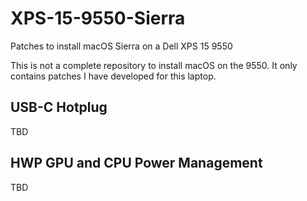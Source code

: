 # XPS-15-9550-Sierra
Patches to install macOS Sierra on a Dell XPS 15 9550

This is not a complete repository to install macOS on the 9550. It only contains patches I have developed for this laptop.

## USB-C Hotplug

TBD

## HWP GPU and CPU Power Management

TBD
